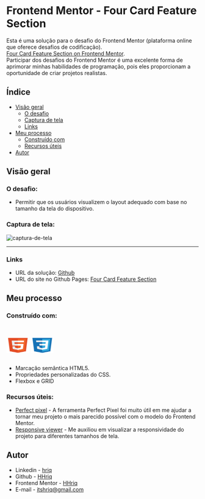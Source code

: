 # Frontend Mentor - Four Card Feature Section

Esta é uma solução para o desafio do Frontend Mentor (plataforma online que oferece desafios de codificação). <br> [Four Card Feature Section on Frontend Mentor](https://www.frontendmentor.io/challenges/four-card-feature-section-weK1eFYK). 
<br> Participar dos desafios do Frontend Mentor é uma excelente forma de aprimorar minhas habilidades de programação, pois eles proporcionam a oportunidade de criar projetos realistas.

## Índice

- [Visão geral](#visão-geral)
  - [O desafio](#o-desafio)
  - [Captura de tela](#captura-de-tela)
  - [Links](#links)
- [Meu processo](#meu-processo)
  - [Construído com](#construído-com)   
  - [Recursos úteis](#recursos-úteis)
- [Autor](#autor)

## Visão geral

### O desafio:

- Permitir que os usuários visualizem o layout adequado com base no tamanho da tela do dispositivo.

### Captura de tela:

![captura-de-tela](https://github.com/HHriq/four-card-feature-section-FrontEndMentor/assets/103473374/1b9f00e8-8527-45d7-aa73-b928aa0960d4)

<hr>

### Links

- URL da solução: [Github](https://github.com/HHriq/four-card-feature-section-FrontEndMentor)
-  URL do site no Github Pages: [Four Card Feature Section](https://hhriq.github.io/four-card-feature-section-FrontEndMentor/)

  ## Meu processo

### Construído com: 
<br> <div>
    <img align='center' height='40' width='60' title='HTML5' alt='html5' src='https://github.com/devicons/devicon/blob/master/icons/html5/html5-original.svg' />
    <img align='center' height='40' width='60' title='CSS3' alt='css3' src='https://github.com/devicons/devicon/blob/master/icons/css3/css3-original.svg' />
     </div> <br>

- Marcação semântica HTML5. 
- Propriedades personalizadas do CSS.
- Flexbox e GRID

### Recursos úteis:

- [Perfect pixel](https://www.welldonecode.com/perfectpixel/) - A ferramenta Perfect Pixel foi muito útil em me ajudar a tornar meu projeto o mais parecido possível com o modelo do Frontend Mentor.
- [Responsive viewer](https://responsiveviewer.org/) - Me auxiliou em visualizar a responsividade do projeto para diferentes tamanhos de tela.

## Autor

- Linkedin - [hriq](https://www.linkedin.com/in/hriq/)
- Github - [HHriq](https://github.com/HHriq)
- Frontend Mentor - [HHriq](https://www.frontendmentor.io/profile/HHriq)
- E-mail - [itshriq@gmail.com](mailto:itshriq@gmail.com)
